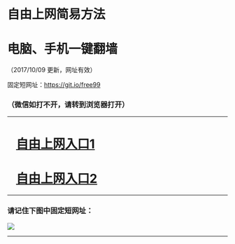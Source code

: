 ﻿# 自由上网简易方法

# 电脑、手机一键翻墙

（2017/10/09 更新，网址有效）

固定短网址：https://git.io/free99

### （微信如打不开，请转到浏览器打开）


***





# &nbsp;&nbsp; <a href="http://ft3244230750.fwq-tz-1001.info/fwqtz01.html?t=10090017072 " target="_blank">自由上网入口1</a>
# &nbsp;&nbsp; <a href="http://ft1215323103.fwq-tz-1002.info/fwqtz02.html?t=1009001292 " target="_blank">自由上网入口2</a>
***

### 请记住下图中固定短网址：

<img src="https://s3-us-west-2.amazonaws.com/fwq-1001/yjfq-20170905okok.png" /> 


***

